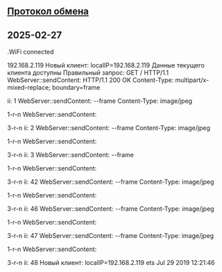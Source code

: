 ## [Протокол обмена](#)


2025-02-27
---

.WiFi connected

192.168.2.119
Новый клиент: localIP=192.168.2.119
Данные текущего клиента доступны
Правильный запрос: GET / HTTP/1.1
WebServer::sendContent: HTTP/1.1 200 OK
Content-Type: multipart/x-mixed-replace; boundary=frame


ii: 1
WebServer::sendContent: --frame
Content-Type: image/jpeg


1-r-n
WebServer::sendContent: 

3-r-n
ii: 2
WebServer::sendContent: --frame
Content-Type: image/jpeg


1-r-n
WebServer::sendContent: 

3-r-n
ii: 3
WebServer::sendContent: --frame


1-r-n
WebServer::sendContent: 

3-r-n
ii: 42
WebServer::sendContent: --frame
Content-Type: image/jpeg


1-r-n
WebServer::sendContent: 

3-r-n
ii: 46
WebServer::sendContent: --frame
Content-Type: image/jpeg


1-r-n
WebServer::sendContent: 

3-r-n
ii: 47
WebServer::sendContent: --frame
Content-Type: image/jpeg


1-r-n
WebServer::sendContent: 

3-r-n
ii: 48
Новый клиент: localIP=192.168.2.119
ets Jul 29 2019 12:21:46
